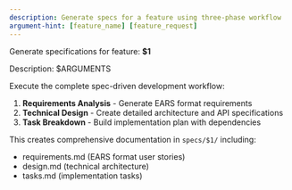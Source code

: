 ```yaml
---
description: Generate specs for a feature using three-phase workflow
argument-hint: [feature_name] [feature_request]
---
```


Generate specifications for feature: **$1**

Description: $ARGUMENTS

Execute the complete spec-driven development workflow:

1. **Requirements Analysis** - Generate EARS format requirements
2. **Technical Design** - Create detailed architecture and API specifications  
3. **Task Breakdown** - Build implementation plan with dependencies

This creates comprehensive documentation in `specs/$1/` including:
- requirements.md (EARS format user stories)
- design.md (technical architecture)
- tasks.md (implementation tasks)